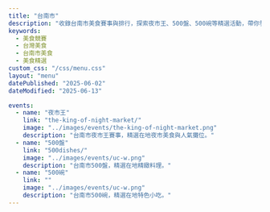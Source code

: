 ```yaml
---
title: "台南市"
description: "收錄台南市美食賽事與排行，探索夜市王、500盤、500碗等精選活動，帶你發現台灣在地美味。"
keywords:
  - 美食競賽
  - 台灣美食
  - 台南市美食
  - 美食精選
custom_css: "/css/menu.css"
layout: "menu"
datePublished: "2025-06-02"
dateModified: "2025-06-13"

events:
  - name: "夜市王"
    link: "the-king-of-night-market/"
    image: "../images/events/the-king-of-night-market.png"
    description: "台南市夜市王賽事，精選在地夜市美食與人氣攤位。"
  - name: "500盤"
    link: "500dishes/"
    image: "../images/events/uc-w.png"
    description: "台南市500盤，精選在地精緻料理。"
  - name: "500碗"
    link: ""
    image: "../images/events/uc-w.png"
    description: "台南市500碗，精選在地特色小吃。"
---
```

